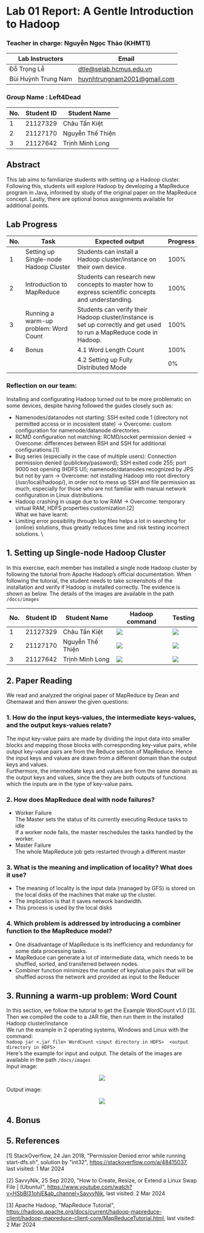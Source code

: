 # Lab 01 Report: A Gentle Introduction to Hadoop

### Teacher in charge: Nguyễn Ngọc Thảo (KHMT1)

| Lab Instructors     |  Email                       | 
|---------------------|------------------------------|
| Đỗ Trọng Lễ         | dtle@selab.hcmus.edu.vn      |         
| Bùi Huỳnh Trung Nam | huynhtrungnam2001@gmail.com  |

### Group Name : Left4Dead
| No. | Student ID | Student Name     |
|-----|------------|----------------- |  
|  1  |  21127329  | Châu Tấn Kiệt    |
|  2  |  21127170  | Nguyễn Thế Thiện |
|  3  |  21127642  | Trịnh Minh Long  |

## Abstract
This lab aims to familiarize students with setting up a Hadoop cluster. Following this, 
students will explore Hadoop by developing a MapReduce program in Java, informed by 
study of the original paper on the MapReduce concept. Lastly, there are optional bonus assignments available for additional points. 

## Lab Progress
| No. | Task  | Expected output | Progress |
|-----|-------|-------------|---------|  
|  1  |  Setting up Single-node Hadoop Cluster | Students can install a Hadoop cluster/instance on their own device.  | 100% |
|  2  |  Introduction to MapReduce  | Students can research new concepts to master how to express scientific concepts and understanding.  | 100% |
|  3  |  Running a warm-up problem: Word Count | Students can verify their Hadoop cluster/instance is set up correctly and get used to run a MapReduce code in Hadoop.   | 100% |
|  4  |  Bonus | 4.1 Word Length Count | 100% |
|     |        | 4.2 Setting up Fully Distributed Mode | 0% |

### Reflection on our team:
Installing and configurating Hadoop turned out to be more problematic on some devices, despite having followed the guides closely such as:
- Namenodes/datanodes not starting: SSH exited code 1 (directory not permitted access or in incosistent state) -> Overcome: custom configuration for namenode/datanode directories.
- RCMD configuration not matching: RCMD/socket permission denied -> Overcome: differences between RSH and SSH for additional configurations.[1]
- Bug series (especially in the case of multiple users): Connection permission denied (publickey/password); SSH exited code 255; port 9000 not opening (HDFS UI); namenode/datanodes recognized by JPS but not by yarn -> Overcome: not installing Hadoop into root directory (/usr/local/hadoop/), in order not to mess up SSH and file permission as much, especially for those who are not familiar with manual network configuration in Linux distributions.
- Hadoop crashing in usage due to low RAM -> Overcome: temporary virtual RAM, HDFS properties customization.[2]
\
What we have learnt:
- Limiting error possibility through log files helps a lot in searching for (online) solutions, thus greatly reduces time and risk testing incorrect solutions.
\
## 1. Setting up Single-node Hadoop Cluster 
In this exercise, each member has installed a single node Hadoop cluster by following the tutorial from Apache Hadoop’s official documentation. When following the tutorial, the student needs to take screenshots of the installation and verify if Hadoop is installed correctly. The evidence is shown as below. The details of the images are available in the path `/docs/images`

| No. | Student ID | Student Name     | Hadoop command | Testing 
|-----|------------|----------------- | --- | -- |
|  1  |  21127329  | Châu Tấn Kiệt    | ![](./images//21127329/hadoop.jpg) | ![](./images//21127329/run_wordlength.png) |
|  2  |  21127170  | Nguyễn Thế Thiện | ![](./images//21127170/21127170_hadoop_cmd.png) | ![](./images//21127170/21127170_wordcount.png) |
|  3  |  21127642  | Trịnh Minh Long  | ![](./images//21127642/hadoop_command.png) | ![](./images//21127642/21127642_wordcount_result.png) | 


## 2. Paper Reading
We read and analyzed the original paper of MapReduce by Dean and Ghemawat and then answer the given questions:

### 1. How do the input keys-values, the intermediate keys-values, and the output keys-values relate? 

The input key-value pairs are made by dividing the input data into smaller blocks and mapping those blocks with corresponding key-value pairs, while output key-value pairs are from the Reduce section of MapReduce. Hence the input keys and values are drawn from a different domain than the output keys and values.\
Furthermore, the intermediate keys and values are from the same domain as the output keys and values, since the they are both outputs of functions which the inputs are in the type of key-value pairs.

### 2. How does MapReduce deal with node failures?
- Worker Failure\
The Master sets the status of its currently executing Reduce tasks to idle\
If a worker node fails, the master reschedules the tasks handled by the worker.
- Master Failure\
The whole MapReduce job gets restarted through a different master

### 3. What is the meaning and implication of locality? What does it use?
- The meaning of locality is the input data (managed by GFS) is stored on the local disks of the
machines that make up the cluster. 
- The implication is that it saves network bandwidth.
- This process is used by the local disks 

### 4. Which problem is addressed by introducing a combiner function to the MapReduce model?
- One disadvantage of MapReduce is its inefficiency and redundancy for some data processing tasks. 
- MapReduce can generate a lot of intermediate data, which needs to be shuffled, sorted, and transferred between nodes.
- Combiner function minimizes the number of key/value pairs that will be shuffled across the network and provided as input to the Reducer

## 3. Running a warm-up problem: Word Count 
In this section, we follow the tutorial to get the Example WordCount v1.0 [3]. Then we compiled the code to a JAR file, then run them in the installed Hadoop cluster/instance\
We run the example in 2 operating systems, Windows and Linux with the command:\
`hadoop jar <.jar file> WordCount <input directory in HDFS>  <output directory in HDFS>`\
Here's the example for input and output. The details of the images are available in the path `/docs/images`\
Input image: 
<p align="center">
  <img src="./images/21127329/input.jpg" />
</p>

Output image:
<p align="center">
  <img src="./images/21127329/output.jpg" />
</p>

## 4. Bonus

## 5. References
[1] StackOverflow, 24 Jan 2018, "Permission Denied error while running start-dfs.sh", solution by "int32", https://stackoverflow.com/a/48415037, last visited: 1 Mar 2024

[2] SavvyNik, 25 Sep 2020, "How to Create, Resize, or Extend a Linux Swap File | (Ubuntu)", https://www.youtube.com/watch?v=HSbBl31ohjE&ab_channel=SavvyNik, last visited: 2 Mar 2024

[3] Apache Hadoop, "MapReduce Tutorial", https://hadoop.apache.org/docs/current/hadoop-mapreduce-client/hadoop-mapreduce-client-core/MapReduceTutorial.html, last visited: 2 Mar 2024

